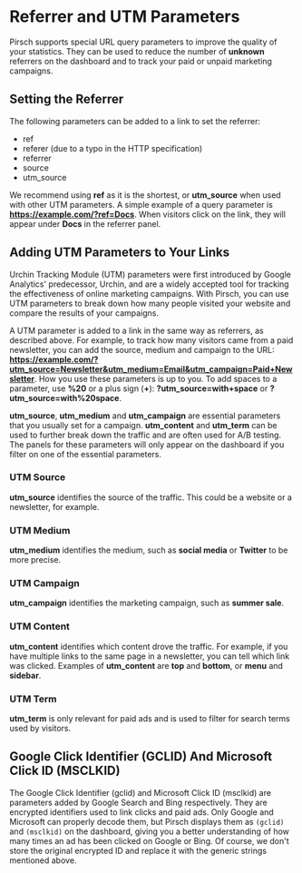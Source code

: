 # Referrer and UTM Parameters

Pirsch supports special URL query parameters to improve the quality of your statistics. They can be used to reduce the number of **unknown** referrers on the dashboard and to track your paid or unpaid marketing campaigns.

## Setting the Referrer

The following parameters can be added to a link to set the referrer:

* ref
* referer (due to a typo in the HTTP specification)
* referrer
* source
* utm_source

We recommend using **ref** as it is the shortest, or **utm_source** when used with other UTM parameters. A simple example of a query parameter is **https://example.com/?ref=Docs**. When visitors click on the link, they will appear under **Docs** in the referrer panel.

## Adding UTM Parameters to Your Links

Urchin Tracking Module (UTM) parameters were first introduced by Google Analytics' predecessor, Urchin, and are a widely accepted tool for tracking the effectiveness of online marketing campaigns. With Pirsch, you can use UTM parameters to break down how many people visited your website and compare the results of your campaigns.

A UTM parameter is added to a link in the same way as referrers, as described above. For example, to track how many visitors came from a paid newsletter, you can add the source, medium and campaign to the URL: **https://example.com/?utm_source=Newsletter&utm_medium=Email&utm_campaign=Paid+Newsletter**. How you use these parameters is up to you. To add spaces to a parameter, use **%20** or a plus sign (**+**): **?utm_source=with+space** or **?utm_source=with%20space**.

**utm_source**, **utm_medium** and **utm_campaign** are essential parameters that you usually set for a campaign. **utm_content** and **utm_term** can be used to further break down the traffic and are often used for A/B testing. The panels for these parameters will only appear on the dashboard if you filter on one of the essential parameters.

### UTM Source

**utm_source** identifies the source of the traffic. This could be a website or a newsletter, for example.

### UTM Medium

**utm_medium** identifies the medium, such as **social media** or **Twitter** to be more precise.

### UTM Campaign

**utm_campaign** identifies the marketing campaign, such as **summer sale**.

### UTM Content

**utm_content** identifies which content drove the traffic. For example, if you have multiple links to the same page in a newsletter, you can tell which link was clicked. Examples of **utm_content** are **top** and **bottom**, or **menu** and **sidebar**.

### UTM Term

**utm_term** is only relevant for paid ads and is used to filter for search terms used by visitors.

## Google Click Identifier (GCLID) And Microsoft Click ID (MSCLKID)

The Google Click Identifier (gclid) and Microsoft Click ID (msclkid) are parameters added by Google Search and Bing respectively. They are encrypted identifiers used to link clicks and paid ads. Only Google and Microsoft can properly decode them, but Pirsch displays them as `(gclid)` and `(msclkid)` on the dashboard, giving you a better understanding of how many times an ad has been clicked on Google or Bing. Of course, we don't store the original encrypted ID and replace it with the generic strings mentioned above.

